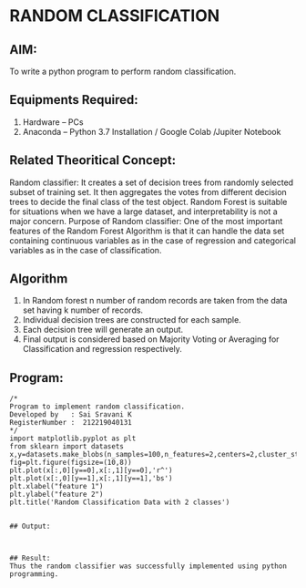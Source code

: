 # RANDOM CLASSIFICATION
## AIM:
To write a python program to perform random classification.

## Equipments Required:
1. Hardware – PCs
2. Anaconda – Python 3.7 Installation / Google Colab /Jupiter Notebook

## Related Theoritical Concept:
Random classifier: It creates a set of decision trees from randomly selected subset of training set. It then aggregates the votes from different decision trees to decide the final class of the test object. Random Forest is suitable for situations when we have a large dataset, and interpretability is not a major concern.
Purpose of Random classifier: One of the most important features of the Random Forest Algorithm is that it can handle the data set containing continuous variables as in the case of regression and categorical variables as in the case of classification.


## Algorithm
1.	In Random forest n number of random records are taken from the data set having k number of records.
2.	Individual decision trees are constructed for each sample.
3.	Each decision tree will generate an output.
4.	Final output is considered based on Majority Voting or Averaging for Classification and regression respectively.



## Program:
```
/*
Program to implement random classification.
Developed by   : Sai Sravani K
RegisterNumber :  212219040131
*/
import matplotlib.pyplot as plt
from sklearn import datasets
x,y=datasets.make_blobs(n_samples=100,n_features=2,centers=2,cluster_std=1.05,random_state=2)
fig=plt.figure(figsize=(10,8))
plt.plot(x[:,0][y==0],x[:,1][y==0],'r^')
plt.plot(x[:,0][y==1],x[:,1][y==1],'bs')
plt.xlabel("feature 1")
plt.ylabel("feature 2")
plt.title('Random Classification Data with 2 classes')


## Output:



## Result:
Thus the random classifier was successfully implemented using python programming.
